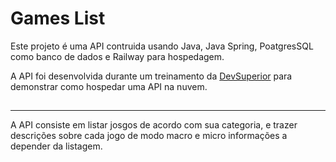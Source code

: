 # Games List 
Este projeto é uma API  contruida usando Java, Java Spring, PoatgresSQL como banco de dados e Railway para hospedagem. 

A API foi desenvolvida durante um treinamento da [DevSuperior](https://devsuperior.com.br/) para demonstrar como hospedar uma API na nuvem.

## 
-----------------------------------------------
A API consiste em listar josgos de acordo com sua categoria, e trazer descrições sobre cada jogo de modo macro e micro informações a depender da listagem.
